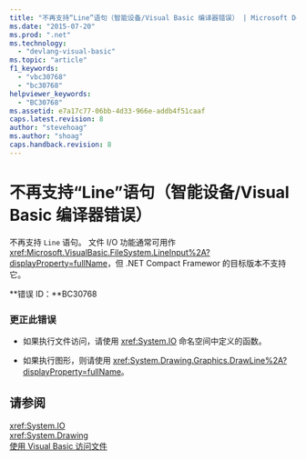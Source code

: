 ```yaml
---
title: "不再支持“Line”语句（智能设备/Visual Basic 编译器错误） | Microsoft Docs"
ms.date: "2015-07-20"
ms.prod: ".net"
ms.technology: 
  - "devlang-visual-basic"
ms.topic: "article"
f1_keywords: 
  - "vbc30768"
  - "bc30768"
helpviewer_keywords: 
  - "BC30768"
ms.assetid: e7a17c77-06bb-4d33-966e-addb4f51caaf
caps.latest.revision: 8
author: "stevehoag"
ms.author: "shoag"
caps.handback.revision: 8
---
```

# 不再支持“Line”语句（智能设备/Visual Basic 编译器错误）
不再支持 `Line` 语句。 文件 I\/O 功能通常可用作 <xref:Microsoft.VisualBasic.FileSystem.LineInput%2A?displayProperty=fullName>，但 .NET Compact Framewor 的目标版本不支持它。  
  
 **错误 ID：**BC30768  
  
### 更正此错误  
  
-   如果执行文件访问，请使用 <xref:System.IO> 命名空间中定义的函数。  
  
-   如果执行图形，则请使用 <xref:System.Drawing.Graphics.DrawLine%2A?displayProperty=fullName>。  
  
## 请参阅  
 <xref:System.IO>   
 <xref:System.Drawing>   
 [使用 Visual Basic 访问文件](../../visual-basic/developing-apps/programming/drives-directories-files/file-access.md)